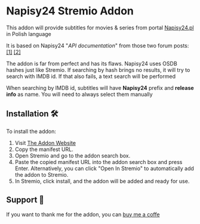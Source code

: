 # Napisy24 Stremio Addon

This addon will provide subtitles for movies & series from portal [Napisy24.pl](http://napisy24.pl) in Polish language

It is based on Napisy24 "_API documentation_" from those two forum posts: [\[1\]](https://forum.napisy24.pl/viewtopic.php?f=9&t=142) [\[2\]](https://forum.napisy24.pl/viewtopic.php?f=26&t=226)

The addon is far from perfect and has its flaws. Napisy24 uses OSDB hashes just like Stremio. If searching by hash brings no results, it will try to search with IMDB id. If that also fails, a text search will be performed

When searching by IMDB id, subtitles will have **Napisy24** prefix and **release info** as name. You will need to always select them manually 

## Installation 🛠️

To install the addon:

1. Visit [The Addon Website](https://napisy24-stremio.top/) 
2. Copy the manifest URL.
4. Open Stremio and go to the addon search box.
5. Paste the copied manifest URL into the addon search box and press Enter. Alternatively, you can click "Open In Stremio" to automatically add the addon to Stremio.
6. In Stremio, click install, and the addon will be added and ready for use.


## Support 🤝

If you want to thank me for the addon, you can [buy me a coffe](https://buycoffee.to/skoruppa) 
